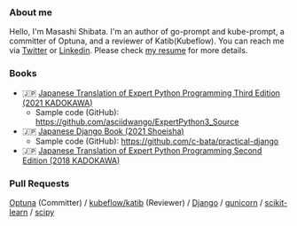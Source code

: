 <!--

### Activity

![c-bata's github stats](https://github-readme-stats.vercel.app/api?username=c-bata&count_private=tru&show_icons=true&hide=contribs,issues)

-->

### About me

Hello, I'm Masashi Shibata. I'm an author of go-prompt and kube-prompt, a committer of Optuna, and a reviewer of Katib(Kubeflow). You can reach me via [Twitter](https://twitter.com/c_bata_) or [Linkedin](https://www.linkedin.com/in/c-bata/). Please check [my resume](https://c-bata.link/resume.pdf) for more details.

### Books

* :jp: [Japanese Translation of Expert Python Programming Third Edition (2021 KADOKAWA)](https://www.amazon.co.jp/gp/product/4048930842)
    * Sample code (GitHub): https://github.com/asciidwango/ExpertPython3_Source
* :jp: [Japanese Django Book (2021 Shoeisha)](https://www.amazon.co.jp/dp/4798153958/)
    * Sample code (GitHub): https://github.com/c-bata/practical-django
* :jp: [Japanese Translation of Expert Python Programming Second Edition (2018 KADOKAWA)](https://www.amazon.co.jp/dp/4048930613/)

### Pull Requests

[Optuna](https://github.com/optuna/optuna/pulls?q=is%3Apr+author%3Ac-bata+is%3Amerged+) (Committer) / [kubeflow/katib](https://github.com/kubeflow/katib/pulls?q=is%3Apr+author%3Ac-bata+is%3Aclosed) (Reviewer) / [Django](https://github.com/django/django/pulls?q=is%3Apr+author%3Ac-bata+is%3Aclosed) / [gunicorn](https://github.com/benoitc/gunicorn/commits?author=c-bata) / [scikit-learn](https://github.com/scikit-learn/scikit-learn/pull/14378) / [scipy](https://github.com/scipy/scipy/pull/13514)

<!--

### How to reach me

Please send a message via [Twitter](https://twitter.com/c_bata_) or [Linkedin](https://www.linkedin.com/in/c-bata/).
-->
